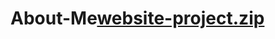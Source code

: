 # About-Me[website-project.zip](https://github.com/Not-Chuck/About-Me/files/7007856/website-project.zip)
